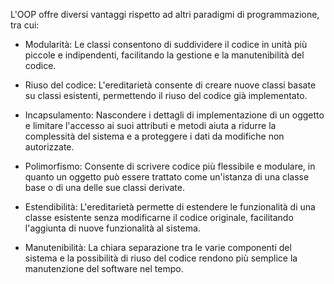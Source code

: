 L'OOP offre diversi vantaggi rispetto ad altri paradigmi di programmazione, tra cui:

- Modularità: Le classi consentono di suddividere il codice in unità più piccole e indipendenti, facilitando la gestione e la manutenibilità del codice.

- Riuso del codice: L'ereditarietà consente di creare nuove classi basate su classi esistenti, permettendo il riuso del codice già implementato.

- Incapsulamento: Nascondere i dettagli di implementazione di un oggetto e limitare l'accesso ai suoi attributi e metodi aiuta a ridurre la complessità del sistema e a proteggere i dati da modifiche non autorizzate.

- Polimorfismo: Consente di scrivere codice più flessibile e modulare, in quanto un oggetto può essere trattato come un'istanza di una classe base o di una delle sue classi derivate.

- Estendibilità: L'ereditarietà permette di estendere le funzionalità di una classe esistente senza modificarne il codice originale, facilitando l'aggiunta di nuove funzionalità al sistema.

- Manutenibilità: La chiara separazione tra le varie componenti del sistema e la possibilità di riuso del codice rendono più semplice la manutenzione del software nel tempo.

